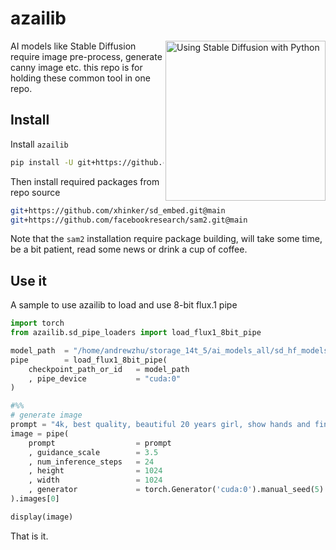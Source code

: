 # azailib
<a href="https://www.amazon.com/Using-Stable-Diffusion-Python-Generation/dp/1835086373" target="_blank"><img src="https://m.media-amazon.com/images/I/81qJBJlgGEL._SL1500_.jpg" alt="Using Stable Diffusion with Python" height="256px" align="right"></a>

AI models like Stable Diffusion require image pre-process, generate canny image etc. this repo is for holding these common tool in one repo. 

## Install 

Install `azailib`
```sh
pip install -U git+https://github.com/xhinker/azailib.git@main
```

Then install required packages from repo source
```sh
git+https://github.com/xhinker/sd_embed.git@main
git+https://github.com/facebookresearch/sam2.git@main
``` 

Note that the `sam2` installation require package building, will take some time, be a bit patient, read some news or drink a cup of coffee. 

## Use it

A sample to use azailib to load and use 8-bit flux.1 pipe
```py
import torch
from azailib.sd_pipe_loaders import load_flux1_8bit_pipe

model_path  = "/home/andrewzhu/storage_14t_5/ai_models_all/sd_hf_models/black-forest-labs/FLUX.1-dev_main"
pipe        = load_flux1_8bit_pipe(
    checkpoint_path_or_id   = model_path
    , pipe_device           = "cuda:0"
)

#%%
# generate image
prompt = "4k, best quality, beautiful 20 years girl, show hands and fingers"
image = pipe(
    prompt                  = prompt
    , guidance_scale        = 3.5 
    , num_inference_steps   = 24
    , height                = 1024
    , width                 = 1024
    , generator             = torch.Generator('cuda:0').manual_seed(5)
).images[0]

display(image)
```

That is it.